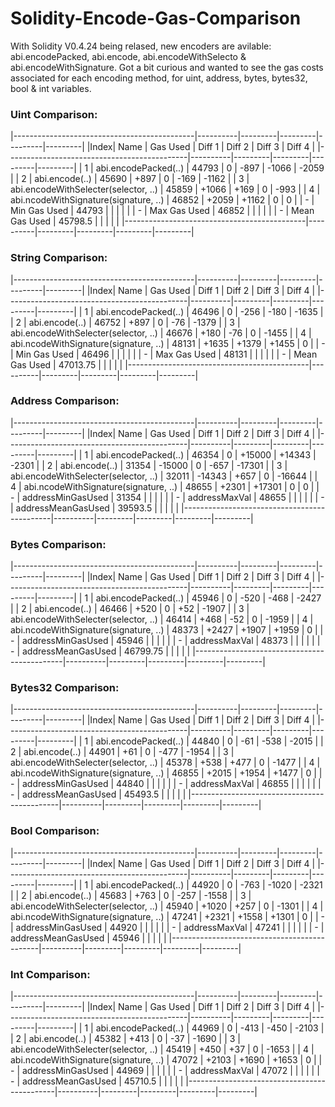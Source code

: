 # Solidity-Encode-Gas-Comparison
With Solidity V0.4.24 being relased, new encoders are avilable: abi.encodePacked, abi.encode, abi.encodeWithSelecto & abi.encodeWithSignature.  Got a bit curious and wanted to see the gas costs associated for each encoding method, for uint, address, bytes, bytes32, bool & int variables.



### Uint Comparison:
|---------------------------------------------|----------|---------|---------|---------|---------|
|Index|             Name                      | Gas Used | Diff 1  | Diff 2  | Diff 3  | Diff 4  |
|---------------------------------------------|----------|---------|---------|---------|---------|
|  1  | abi.encodePacked(..)                  |  44793   |    0    |  -897   |  -1066  |  -2059  |
|  2  | abi.encode(..)                        |  45690   |  +897   |    0    |  -169   |  -1162  |
|  3  | abi.encodeWithSelecter(selector, ..)  |  45859   |  +1066  |  +169   |    0    |  -993   |
|  4  | abi.ncodeWithSignature(signature, ..) |  46852   |  +2059  |  +1162  |    0    |    0    |
|  -  | Min Gas Used                          |  44793   |         |         |         |         |
|  -  | Max Gas Used                          |  46852   |         |         |         |         |
|  -  | Mean Gas Used                         |  45798.5 |         |         |         |         |
|---------------------------------------------|----------|---------|---------|---------|---------|



### String Comparison:
|---------------------------------------------|----------|---------|---------|---------|---------|
|Index|             Name                      | Gas Used | Diff 1  | Diff 2  | Diff 3  | Diff 4  |
|---------------------------------------------|----------|---------|---------|---------|---------|
|  1  | abi.encodePacked(..)                  |  46496   |    0    |  -256   |  -180   |  -1635  |
|  2  | abi.encode(..)                        |  46752   |  +897   |    0    |  -76    |  -1379  |
|  3  | abi.encodeWithSelecter(selector, ..)  |  46676   |  +180   |  -76    |    0    |  -1455  |
|  4  | abi.ncodeWithSignature(signature, ..) |  48131   |  +1635  |  +1379  |  +1455   |    0    |
|  -  | Min Gas Used                          |  46496   |         |         |         |         |
|  -  | Max Gas Used                          |  48131   |         |         |         |         |
|  -  | Mean Gas Used                         | 47013.75 |         |         |         |         |
|---------------------------------------------|----------|---------|---------|---------|---------|



### Address Comparison:
|---------------------------------------------|----------|---------|---------|---------|---------|
|Index|             Name                      | Gas Used | Diff 1  | Diff 2  | Diff 3  | Diff 4  |
|---------------------------------------------|----------|---------|---------|---------|---------|
|  1  | abi.encodePacked(..)                  |  46354   |    0    | +15000  | +14343  |  -2301  |
|  2  | abi.encode(..)                        |  31354   |  -15000 |    0    |  -657   |  -17301 |
|  3  | abi.encodeWithSelecter(selector, ..)  |  32011   |  -14343 |   +657  |    0    |  -16644 |
|  4  | abi.ncodeWithSignature(signature, ..) |  48655   |  +2301  |  +17301 |    0    |    0    |
|  -  | addressMinGasUsed                     |  31354   |         |         |         |         |
|  -  | addressMaxVal                         |  48655   |         |         |         |         |
|  -  | addressMeanGasUsed                    |  39593.5 |         |         |         |         |
|---------------------------------------------|----------|---------|---------|---------|---------|



### Bytes Comparison:
|---------------------------------------------|----------|---------|---------|---------|---------|
|Index|             Name                      | Gas Used | Diff 1  | Diff 2  | Diff 3  | Diff 4  |
|---------------------------------------------|----------|---------|---------|---------|---------|
|  1  | abi.encodePacked(..)                  |  45946   |    0    |  -520   |  -468   |  -2427  |
|  2  | abi.encode(..)                        |  46466   |  +520   |    0    |   +52   |  -1907  |
|  3  | abi.encodeWithSelecter(selector, ..)  |  46414   |  +468   |   -52   |    0    |  -1959  |
|  4  | abi.ncodeWithSignature(signature, ..) |  48373   |  +2427  |  +1907  |  +1959  |    0    |
|  -  | addressMinGasUsed                     |  45946   |         |         |         |         |
|  -  | addressMaxVal                         |  48373   |         |         |         |         |
|  -  | addressMeanGasUsed                    | 46799.75 |         |         |         |         |
|---------------------------------------------|----------|---------|---------|---------|---------|



### Bytes32 Comparison:
|---------------------------------------------|----------|---------|---------|---------|---------|
|Index|             Name                      | Gas Used | Diff 1  | Diff 2  | Diff 3  | Diff 4  |
|---------------------------------------------|----------|---------|---------|---------|---------|
|  1  | abi.encodePacked(..)                  |  44840   |    0    |   -61   |  -538   |  -2015  |
|  2  | abi.encode(..)                        |  44901   |   +61   |    0    |  -477   |  -1954  |
|  3  | abi.encodeWithSelecter(selector, ..)  |  45378   |  +538   |   +477  |    0    |  -1477  |
|  4  | abi.ncodeWithSignature(signature, ..) |  46855   |  +2015  |  +1954  |  +1477  |    0    |
|  -  | addressMinGasUsed                     |  44840   |         |         |         |         |
|  -  | addressMaxVal                         |  46855   |         |         |         |         |
|  -  | addressMeanGasUsed                    |  45493.5 |         |         |         |         |
|---------------------------------------------|----------|---------|---------|---------|---------|



### Bool Comparison:
|---------------------------------------------|----------|---------|---------|---------|---------|
|Index|             Name                      | Gas Used | Diff 1  | Diff 2  | Diff 3  | Diff 4  |
|---------------------------------------------|----------|---------|---------|---------|---------|
|  1  | abi.encodePacked(..)                  |  44920   |    0    |   -763  |  -1020  |  -2321  |
|  2  | abi.encode(..)                        |  45683   |   +763  |    0    |  -257   |  -1558  |
|  3  | abi.encodeWithSelecter(selector, ..)  |  45940   |  +1020  |   +257  |    0    |  -1301  |
|  4  | abi.ncodeWithSignature(signature, ..) |  47241   |  +2321  |  +1558  |  +1301  |    0    |
|  -  | addressMinGasUsed                     |  44920   |         |         |         |         |
|  -  | addressMaxVal                         |  47241   |         |         |         |         |
|  -  | addressMeanGasUsed                    |  45946   |         |         |         |         |
|---------------------------------------------|----------|---------|---------|---------|---------|



### Int Comparison:
|---------------------------------------------|----------|---------|---------|---------|---------|
|Index|             Name                      | Gas Used | Diff 1  | Diff 2  | Diff 3  | Diff 4  |
|---------------------------------------------|----------|---------|---------|---------|---------|
|  1  | abi.encodePacked(..)                  |  44969   |    0    |   -413  |  -450   |  -2103  |
|  2  | abi.encode(..)                        |  45382   |   +413  |    0    |  -37    |  -1690  |
|  3  | abi.encodeWithSelecter(selector, ..)  |  45419   |   +450  |   +37   |    0    |  -1653  |
|  4  | abi.ncodeWithSignature(signature, ..) |  47072   |  +2103  |  +1690  |  +1653  |    0    |
|  -  | addressMinGasUsed                     |  44969   |         |         |         |         |
|  -  | addressMaxVal                         |  47072   |         |         |         |         |
|  -  | addressMeanGasUsed                    |  45710.5 |         |         |         |         |
|---------------------------------------------|----------|---------|---------|---------|---------|
